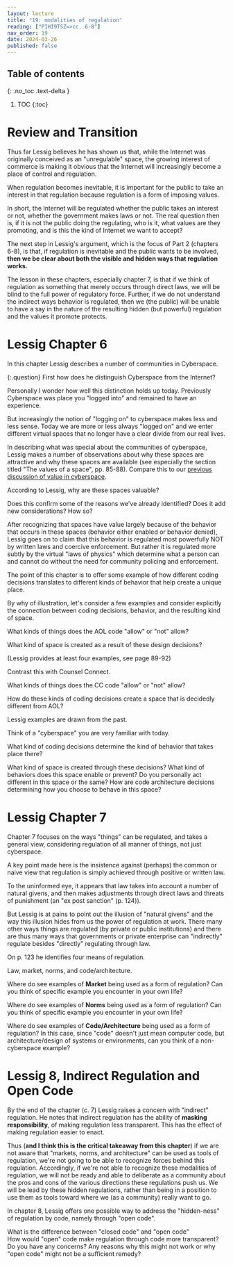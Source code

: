 ```yaml
---
layout: lecture
title: "19: modalities of regulation"
reading: ["PIHI9TSZ=>cc. 6-8"]
nav_order: 19
date: 2024-03-26
published: false
---
```


## Table of contents
{: .no_toc .text-delta } 
1. TOC 
{:toc}


# Review and Transition

Thus far Lessig believes he has shown us that, while the Internet was originally conceived as an "unregulable" space, the growing interest of commerce is making it obvious that the Internet will increasingly become a place of control and regulation.

When regulation becomes inevitable, it is important for the public to take an interest in that regulation because regulation is a form of imposing values. 

In short, the Internet will be regulated whether the public takes an interest or not, whether the government makes laws or not. The real question then is, if it is not the public doing the regulating, who is it, what values are they promoting, and is this the kind of Internet we want to accept?

The next step in Lessig's argument, which is the focus of Part 2 (chapters 6-8), is that, if regulation is inevitable and the public wants to be involved, **then we be clear about both the visible and hidden ways that regulation works.**

The lesson in these chapters, especially chapter 7, is that if we think of regulation as something that merely occurs through direct laws, we will be blind to the full power of regulatory force. Further, if we do not understand the indirect ways behavior is regulated, then we (the public) will be unable to have a say in the nature of the resulting hidden (but powerful) regulation and the values it promote protects. 

# Lessig Chapter 6

In this chapter Lessig describes a number of communities in Cyberspace.

{:.question}
First how does he distinguish Cyberspace from the Internet? 

Personally I wonder how well this distinction holds up today. Previously Cyberspace was place you "logged into" and remained to have an experience. 

But increasingly the notion of "logging on" to cyberspace makes less and less sense. Today we are more or less always "logged on" and we enter different virtual spaces that no longer have a clear divide from our real lives. 

<div class="discussion" markdown="1">

In describing what was special about the communities of cyberspace, Lessig makes a number of observations about why these spaces are attractive and why these spaces are available (see especially the section titled "The values of a space", pp. 85-88). Compare this to our [previous discussion of value in cyberspace](17-code-and-puzzles.html#making-sense-of-value-in-cyberspace).

<span class="respond"> According to Lessig, why are these spaces valuable?

<span class="respond"> Does this confirm some of the reasons we've already identified? Does it add new considerations? How so?

</div>

After recognizing that spaces have value largely because of the behavior that occurs in these spaces (behavior either enabled or behavior denied), Lessig goes on to claim that this behavior is regulated most powerfully NOT by written laws and coercive enforcement. But rather it is regulated more subtly by the virtual "laws of physics" which determine what a person can and cannot do without the need for community policing and enforcement.

The point of this chapter is to offer some example of how different coding decisions translates to different kinds of behavior that help create a unique place. 

By why of illustration, let's consider a few examples and consider explicitly the connection between coding decisions, behavior, and the resulting kind of space.

<div class="discussion" markdown="1">

<span class="respond"/> What kinds of things does the AOL code "allow" or "not" allow?

<span class="respond"/> What kind of space is created as a result of these design decisions?

(Lessig provides at least four examples, see page 89-92)

</div>

<div class="discussion" markdown="1">

Contrast this with Counsel Connect.

<span class="respond"/> What kinds of things does the CC code "allow" or "not" allow?

<span class="respond"/> How do these kinds of coding decisions create a space that is decidedly different from AOL?

</div>

<div class="discussion" markdown="1">

Lessig examples are drawn from the past. 

Think of a "cyberspace" you are very familiar with today.

<span class="respond"/> What kind of coding decisions determine the kind of behavior that takes place there? 

<span class="respond"/> What kind of space is created through these decisions? What kind of behaviors does this space enable or prevent? Do you personally act different in this space or the same? How are code architecture decisions determining how you choose to behave in this space?

</div>

# Lessig Chapter 7

Chapter 7 focuses on the ways "things" can be regulated, and takes a general view, considering regulation of all manner of things, not just cyberspace.

A key point made here is the insistence against (perhaps) the common or naive view that regulation is simply achieved through positive or written law.

To the uninformed eye, it appears that law takes into account a number of natural givens, and then makes adjustments through direct laws and threats of punishment (an "ex post sanction" (p. 124)).

But Lessig is at pains to point out the illusion of "natural givens" and the way this illusion hides from us the power of regulation at work. There many other ways things are regulated (by private or public institutions) and there are thus many ways that governments or private enterprise can "indirectly" regulate besides "directly" regulating through law.


<div class="discussion" markdown="1">

On p. 123 he identifies four means of regulation.

Law, market, norms, and code/architecture.

<span class="respond"> Where do see examples of **Market** being used as a form of regulation? Can you think of specific example you encounter in your own life?

<span class="respond"> Where do see examples of **Norms** being used as a form of regulation? Can you think of specific example you encounter in your own life?

<span class="respond"> Where do see examples of **Code/Architecture** being used as a form of regulation? In this case, since "code" doesn't just mean computer code, but architecture/design of systems or environments, can you think of a non-cyberspace example?

</div>

# Lessig 8, Indirect Regulation and Open Code

By the end of the chapter (c. 7) Lessig raises a concern with "indirect" regulation. He notes that indirect regulation has the ability of **masking responsibility**, of making regulation less transparent. This has the effect of making regulation easier to enact. 

Thus (**and I think this is the critical takeaway from this chapter**) if we are not aware that "markets, norms, and architecture" can be used as tools of regulation, we're not going to be able to recognize forces behind this regulation. Accordingly, if we're not able to recognize these modalities of regulation, we will not be ready and able to deliberate as a community about the pros and cons of the various directions these regulations push us. We will be lead by these hidden regulations, rather than being in a position to use them as tools toward where we (as a community) really want to go.

In chapter 8, Lessig offers one possible way to address the "hidden-ness" of regulation by code, namely through "open code".

<div class="discussion" markdown="1">

<div class="respond"/> What is the difference between "closed code" and "open code"

<div class="respond"/> How would "open" code make regulation through code more transparent? 

<div class="respond"/> Do you have any concerns? Any reasons why this might not work or why "open code" might not be a sufficient remedy?
</div>

<!-- ## An analogy: thinking about the way media regulates our encounter with the message.

The quartet of "law, market, norms, and architecture" also seems like it could be a useful of looking at the concept of "media" in a loose sense. 

If part of the task of this course is to examine how media is affecting consciousness, we're going to need to have a robust sense of media, the context/environment/economies in which media do and do not exist, and how this wider environment that comes with a media contributes to the overall impact on consciousness.

For instance we might think about the book.

A book certainly has a kind of **architecture or code**. This might be the most obvious aspect of it as a piece of technology. Thus the book as piece of technology, as piece of code, invites us think and not think in certain ways. The "page" as a unit of information is certainly one consequence. The linearity of thought might be another. The notion of authorship might be another.

But authorship might lead us to consider the book as particular piece of the book **market**. The book/publishing market controls and effects and how we encounter the book and information, which books and which information we can encounter, and the ways in which we can and cannot interact with that information.

A book is marketed as having an author. Thus, doesn't the market in some construct our notion what an author is and what isn't. Author in many cases functions as a brand. (But we have ghost writers, we have forgotten co-authors, editors, all kinds of contributors that the book and the market tend to occlude).

The marketing of a book also contributes to how we encounter the message. Who the publisher is, the cost of the book, the look of the paper, print, all add weight to the boks authority or conversely cast doubt on its authority

**Norms** also seem to effect how we receive information from books.

Lessig points to education as one of the clearest ways norms are established. And education of course can and is subject to regulation.

 We are of course "taught" how to read. No one is born reading. How does education effect how we read?

Consider the kinds of tests we are given and the kinds of questions that these tests asks. How does this effect the "message" that we get from this "medium"?

What kind of books does education push us to read? How does this shape the norms and expectations of reading?

Laws of course can also have a direct impact, censorship, being for example the most obvious.



A central problem identified in the last chapter was that other modalities of regulation, especially code/architecture has immense power to control behavior but is also difficult to make transparent. 

Here Lessig consider one way the use of other modalities (direct laws) could help make other modalities of regulation more transparent.

**NOTE** As we think about our final assignment (namely policy proposals) this is one good example of policy proposal that you could examine more closely.  -->







